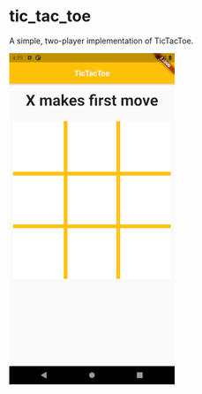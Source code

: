 # tic_tac_toe

A simple, two-player implementation of TicTacToe.

![Start Page Screenshot](https://github.com/TudorPescaru/GoogleADFlutter/blob/main/tic_tac_toe/media/TicTacToe.png)

